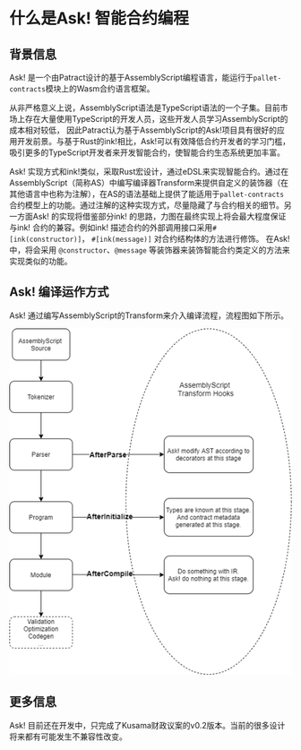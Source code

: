 # 什么是Ask! 智能合约编程

## 背景信息

Ask! 是一个由Patract设计的基于AssemblyScript编程语言，能运行于`pallet-contracts`模块上的Wasm合约语言框架。

从非严格意义上说，AssemblyScript语法是TypeScript语法的一个子集。目前市场上存在大量使用TypeScript的开发人员，这些开发人员学习AssemblyScript的成本相对较低， 因此Patract认为基于AssemblyScript的Ask!项目具有很好的应用开发前景。与基于Rust的ink!相比，Ask!可以有效降低合约开发者的学习门槛，吸引更多的TypeScript开发者来开发智能合约，使智能合约生态系统更加丰富。

Ask! 实现方式和ink!类似，采取Rust宏设计，通过eDSL来实现智能合约。通过在AssemblyScript（简称AS）中编写编译器Transform来提供自定义的装饰器（在其他语言中也称为注解），在AS的语法基础上提供了能适用于`pallet-contracts`合约模型上的功能。通过注解的这种实现方式，尽量隐藏了与合约相关的细节。另一方面Ask! 的实现将借鉴部分ink! 的思路，力图在最终实现上将会最大程度保证与ink! 合约的兼容。例如ink! 描述合约的外部调用接口采用`#[ink(constructor)]`， `#[ink(message)]` 对合约结构体的方法进行修饰。
在Ask! 中，将会采用 `@constructor`、`@message` 等装饰器来装饰智能合约类定义的方法来实现类似的功能。

## Ask! 编译运作方式

Ask! 通过编写AssemblyScript的Transform来介入编译流程，流程图如下所示。

![ask-design](./img/ask-design.png)

## 更多信息

Ask! 目前还在开发中，只完成了Kusama财政议案的v0.2版本。当前的很多设计将来都有可能发生不兼容性改变。

<!-- TODO： 添加议案链接及报告链接。 -->

